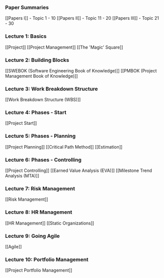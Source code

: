 
### Paper Summaries

[[Papers I]] - Topic 1 - 10
[[Papers II]] - Topic 11 - 20
[[Papers III]] - Topic 21 - 30
### Lecture 1: Basics

[[Project]]
[[Project Management]]
[[The 'Magic' Square]]
### Lecture 2: Building Blocks

[[SWEBOK (Software Engineering Book of Knowledge)]]
[[PMBOK (Project Management Book of Knowledge)]]

### Lecture 3: Work Breakdown Structure

[[Work Breakdown Structure (WBS)]]

### Lecture 4: Phases - Start

[[Project Start]]

### Lecture 5: Phases - Planning

[[Project Planning]]
[[Critical Path Method]]
[[Estimation]]

### Lecture 6: Phases - Controlling

[[Project Controlling]]
[[Earned Value Analysis (EVA)]]
[[Milestone Trend Analysis (MTA)]]

### Lecture 7: Risk Management

[[Risk Management]]

### Lecture 8: HR Management

[[HR Management]]
[[Static Organizations]]

### Lecture 9: Going Agile

[[Agile]]

### Lecture 10: Portfolio Management

[[Project Portfolio Management]]